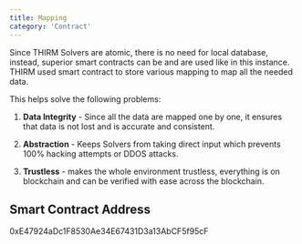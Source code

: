 ```yaml
---
title: Mapping
category: 'Contract'
---
```


Since THIRM Solvers are atomic, there is no need for local database, instead, superior smart contracts can be and are used like in this instance. THIRM used smart contract to store various mapping to map all the needed data.

This helps solve the following problems: 

1. **Data Integrity** - Since all the data are mapped one by one, it ensures that data is not lost and is accurate and consistent.

2. **Abstraction** - Keeps Solvers from taking direct input which prevents 100% hacking attempts or DDOS attacks.

3. **Trustless** - makes the whole environment trustless, everything is on blockchain and can be verified with ease across the blockchain.



## Smart Contract Address

0xE47924aDc1F8530Ae34E67431D3a13AbCF5f95cF

